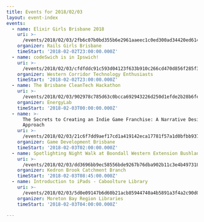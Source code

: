 ```yaml
---
title: Events for 2018/02/03
layout: event-index
events:
  - name: Elixir Girls Brisbane 2018
    uri: >-
      /events/2018/02/03/2fb6c07b0bd355b6e2961aaeec1c0ed300ad34420ed61407fc86af4cfe4abb68
    organizer: Rails Girls Brisbane
    timeStart: '2018-02-02T23:00:00.000Z'
  - name: codeSwich is in Ipswich!
    uri: >-
      /events/2018/02/03/cfdfddc91c593d04123f633b910c266cd470d856f285f32b035866783f159012
    organizer: Western Corridor Technology Enthusiasts
    timeStart: '2018-02-02T23:00:00.000Z'
  - name: The Brisbane CleanTech Hackathon
    uri: >-
      /events/2018/02/03/902978c785d63c0bcca692943226d250d1efde2b28b6fe236d501d212d236d6b
    organizer: EnergyLab
    timeStart: '2018-02-03T00:00:00.000Z'
  - name: >-
      The Secrets to Creating an Indie Game Franchise: A Narrative Design
      Approach
    uri: >-
      /events/2018/02/03/21c6f7dd9aef17cd1a419142eca17781f57a1d0bfbb937d8364475a66081f083
    organizer: Game Development Brisbane
    timeStart: '2018-02-03T02:00:00.000Z'
  - name: Spotlighting Night Walk at Boondall Western Extension Bushland
    uri: >-
      /events/2018/02/03/dd3696bb9ec58556bde9267b76dba902b11c3e4b49731896f18e8758cd0b9409
    organizer: Kedron Brook Catchment Branch
    timeStart: '2018-02-03T08:45:00.000Z'
  - name: Introduction to iPads - Caboolture Library
    uri: >-
      /events/2018/02/03/5d0e09147b6d60b21acb85944740a4b5891a3f4a2c90d0eab3eb69dc7e0e78fb
    organizer: Moreton Bay Region Libraries
    timeStart: '2018-02-03T04:00:00.000Z'

---
```

